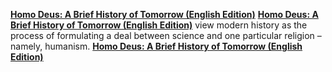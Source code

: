 [**Homo Deus: A Brief History of Tomorrow (English Edition)**](http://amzn.eu/6IDQWqH)
[**Homo Deus: A Brief History of Tomorrow (English Edition)**](http://amzn.eu/gxpON6m)
view modern history as the process of formulating a deal between science and one particular religion –namely, humanism.
[**Homo Deus: A Brief History of Tomorrow (English Edition)**](http://amzn.eu/45Klnh6)